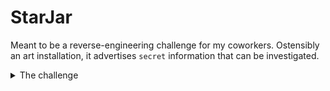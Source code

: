 # StarJar

Meant to be a reverse-engineering challenge for my coworkers. Ostensibly an art installation, it advertises `secret` information that can be investigated.

<details><summary>The challenge</summary>
All parts of the challenge can be solved with a mobile phone and without advanced tools. 

Click each piece 
    ### Part 1
    '''
    <details><summary>The jar flashes in morse-code...</summary>
        <details><summary>  An SSID that does not exist...</summary>
            <details><summary>      That the player should...</summary>
                <details><summary>          Themselves host with a password...</summary>
                                That is the same as the SSID
                </details>
                <details><summary>HOWTO</summary>
                    This can be done with a phone's hotspot
                </details>
            </details>
        </details>
    </details>
    <details><summary>Alternatively look at connection attempts via...</summary>
    The Aircrack-ng suite
    </details>
    '''

    ### Part 2
</details>